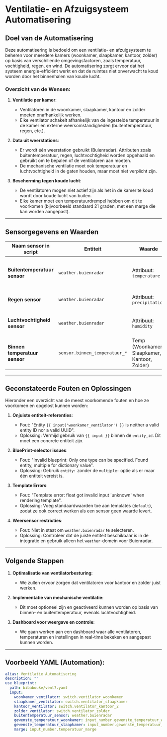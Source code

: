 # Ventilatie- en Afzuigsysteem Automatisering

## Doel van de Automatisering

Deze automatisering is bedoeld om een ventilatie- en afzuigsysteem te beheren voor meerdere kamers (woonkamer, slaapkamer, kantoor, zolder) op basis van verschillende omgevingsfactoren, zoals temperatuur, vochtigheid, regen, en wind. De automatisering zorgt ervoor dat het systeem energie-efficiënt werkt en dat de ruimtes niet onverwacht te koud worden door het binnenhalen van koude lucht.

### Overzicht van de Wensen:
1. **Ventilatie per kamer**: 
   - Ventilatoren in de woonkamer, slaapkamer, kantoor en zolder moeten onafhankelijk werken.
   - Elke ventilator schakelt afhankelijk van de ingestelde temperatuur in de kamer en externe weersomstandigheden (buitentemperatuur, regen, etc.).

2. **Data uit weerstations**:
   - Er wordt één weerstation gebruikt (Buienradar). Attributen zoals buitentemperatuur, regen, luchtvochtigheid worden opgehaald en gebruikt om te bepalen of de ventilatoren aan moeten.
   - De mechanische ventilatie moet ook temperatuur en luchtvochtigheid in de gaten houden, maar moet niet verplicht zijn.

3. **Bescherming tegen koude lucht**:
   - De ventilatoren mogen niet actief zijn als het in de kamer te koud wordt door koude lucht van buiten.
   - Elke kamer moet een temperatuurdrempel hebben om dit te voorkomen (bijvoorbeeld standaard 21 graden, met een marge die kan worden aangepast).

---

## Sensorgegevens en Waarden

| Naam sensor in script        | Entiteit                      | Waarde                    | Reden gebruik                           |
|------------------------------|-------------------------------|---------------------------|-----------------------------------------|
| **Buitentemperatuur sensor**  | `weather.buienradar`           | Attribuut: `temperature`   | Om te controleren of het buiten kouder is dan binnen. |
| **Regen sensor**              | `weather.buienradar`           | Attribuut: `precipitation` | Om ventilatoren uit te schakelen bij regen. |
| **Luchtvochtigheid sensor**   | `weather.buienradar`           | Attribuut: `humidity`      | Om luchtvochtigheid binnen en buiten te vergelijken. |
| **Binnen temperatuur sensor** | `sensor.binnen_temperatuur_*`  | Temp (Woonkamer, Slaapkamer, Kantoor, Zolder) | Om te bepalen of het binnen warmer is dan buiten. |

---

## Geconstateerde Fouten en Oplossingen

Hieronder een overzicht van de meest voorkomende fouten en hoe ze voorkomen en opgelost kunnen worden:

1. **Onjuiste entiteit-referenties**:
   - Fout: "Entity `{{ input('woonkamer_ventilator') }}` is neither a valid entity ID nor a valid UUID".
   - Oplossing: Vermijd gebruik van `{{ input }}` binnen de `entity_id`. Dit moet een concrete entiteit zijn.
   
2. **BluePrint-selector issues**:
   - Fout: "Invalid blueprint: Only one type can be specified. Found entity, multiple for dictionary value".
   - Oplossing: Gebruik `entity:` zonder de `multiple:` optie als er maar één entiteit vereist is.

3. **Template Errors**:
   - Fout: "Template error: float got invalid input 'unknown' when rendering template".
   - Oplossing: Voeg standaardwaarden toe aan templates (`default`), zodat ze ook correct werken als een sensor geen waarde levert.

4. **Weersensor restricties**:
   - Fout: Niet in staat om `weather.buienradar` te selecteren.
   - Oplossing: Controleer dat de juiste entiteit beschikbaar is in de integratie en gebruik alleen het `weather`-domein voor Buienradar.

---

## Volgende Stappen

1. **Optimalisatie van ventilatorbesturing**:
   - We zullen ervoor zorgen dat ventilatoren voor kantoor en zolder juist werken.
   
2. **Implementatie van mechanische ventilatie**:
   - Dit moet optioneel zijn en geactiveerd kunnen worden op basis van binnen- en buitentemperatuur, evenals luchtvochtigheid.

3. **Dashboard voor weergave en controle**:
   - We gaan werken aan een dashboard waar alle ventilatoren, temperaturen en instellingen in real-time bekeken en aangepast kunnen worden.

---

## Voorbeeld YAML (Automation):

```yaml
alias: Ventilatie Automatisering
description: ""
use_blueprint:
  path: bibabouke/vent7.yaml
  input:
    woonkamer_ventilator: switch.ventilator_woonkamer
    slaapkamer_ventilator: switch.ventilator_slaapkamer
    kantoor_ventilator: switch.ventilator_kantoor_2
    zolder_ventilator: switch.ventilator_zolder
    buitentemperatuur_sensor: weather.buienradar
    gewenste_temperatuur_woonkamer: input_number.gewenste_temperatuur_woonkamer
    gewenste_temperatuur_slaapkamer: input_number.gewenste_temperatuur_slaapkamer
    marge: input_number.temperatuur_marge
